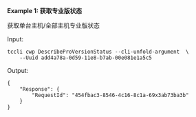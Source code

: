 **Example 1: 获取专业版状态**

获取单台主机/全部主机专业版状态

Input: 

```
tccli cwp DescribeProVersionStatus --cli-unfold-argument  \
    --Uuid add4a78a-0d59-11e8-b7ab-00e081e1a5c5
```

Output: 
```
{
    "Response": {
        "RequestId": "454fbac3-8546-4c16-8c1a-69x3ab73ba3b"
    }
}
```

